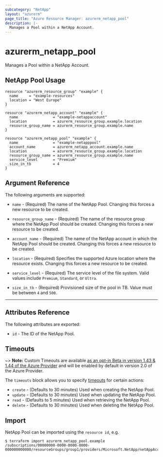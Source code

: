 ```yaml
---
subcategory: "NetApp"
layout: "azurerm"
page_title: "Azure Resource Manager: azurerm_netapp_pool"
description: |-
  Manages a Pool within a NetApp Account.
---
```


# azurerm_netapp_pool

Manages a Pool within a NetApp Account.

## NetApp Pool Usage

```hcl
resource "azurerm_resource_group" "example" {
  name     = "example-resources"
  location = "West Europe"
}

resource "azurerm_netapp_account" "example" {
  name                = "example-netappaccount"
  location            = azurerm_resource_group.example.location
  resource_group_name = azurerm_resource_group.example.name
}

resource "azurerm_netapp_pool" "example" {
  name                = "example-netapppool"
  account_name        = azurerm_netapp_account.example.name
  location            = azurerm_resource_group.example.location
  resource_group_name = azurerm_resource_group.example.name
  service_level       = "Premium"
  size_in_tb          = 4
}
```

## Argument Reference

The following arguments are supported:

* `name` - (Required) The name of the NetApp Pool. Changing this forces a new resource to be created.

* `resource_group_name` - (Required) The name of the resource group where the NetApp Pool should be created. Changing this forces a new resource to be created.

* `account_name` - (Required) The name of the NetApp account in which the NetApp Pool should be created. Changing this forces a new resource to be created.

* `location` - (Required) Specifies the supported Azure location where the resource exists. Changing this forces a new resource to be created.

* `service_level` - (Required) The service level of the file system. Valid values include `Premium`, `Standard`, or `Ultra`.

* `size_in_tb` - (Required) Provisioned size of the pool in TB. Value must be between `4` and `500`.

---

## Attributes Reference

The following attributes are exported:

* `id` - The ID of the NetApp Pool.

## Timeouts

~> **Note:** Custom Timeouts are available [as an opt-in Beta in version 1.43 & 1.44 of the Azure Provider](/docs/providers/azurerm/guides/2.0-beta.html) and will be enabled by default in version 2.0 of the Azure Provider.

The `timeouts` block allows you to specify [timeouts](https://www.terraform.io/docs/configuration/resources.html#timeouts) for certain actions:

* `create` - (Defaults to 30 minutes) Used when creating the NetApp Pool.
* `update` - (Defaults to 30 minutes) Used when updating the NetApp Pool.
* `read` - (Defaults to 5 minutes) Used when retrieving the NetApp Pool.
* `delete` - (Defaults to 30 minutes) Used when deleting the NetApp Pool.

## Import

NetApp Pool can be imported using the `resource id`, e.g.

```shell
$ terraform import azurerm_netapp_pool.example /subscriptions/00000000-0000-0000-0000-000000000000/resourceGroups/group1/providers/Microsoft.NetApp/netAppAccounts/account1/capacityPools/pool1
```
